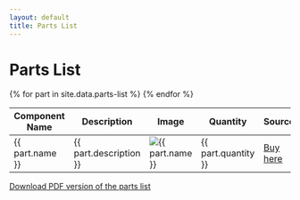 ```yaml
---
layout: default
title: Parts List
---
```


<h1>Parts List</h1>

<table>
    <thead>
        <tr>
            <th>Component Name</th>
            <th>Description</th>
            <th>Image</th>
            <th>Quantity</th>
            <th>Source</th>
            <th>Price Estimate</th>
        </tr>
    </thead>
    <tbody>
        {% for part in site.data.parts-list %}
        <tr>
            <td>{{ part.name }}</td>
            <td>{{ part.description }}</td>
            <td><img src="{{ part.image }}" alt="{{ part.name }}"></td>
            <td>{{ part.quantity }}</td>
            <td><a href="{{ part.source }}" target="_blank">Buy here</a></td>
            <td>{{ part.price }}</td>
        </tr>
        {% endfor %}
    </tbody>
</table>

<p><a href="/assets/data/parts-list.csv" download>Download PDF version of the parts list</a></p>
